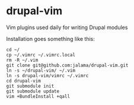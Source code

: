 drupal-vim
==========

Vim plugins used daily for writing Drupal modules

Installation goes something like this:
```
cd ~/
cp ~/.vimrc ~/.vimrc.local
rm -R ~/.vim
git clone git@github.com:jalama/drupal-vim.git
ln -s ~/drupal-vim/ ~/.vim
ln -s drupal-vim/vimrc ~/.vimrc
cd drupal-vim
git submodule init
git submodule update
vim +BundleInstall +qall
```
